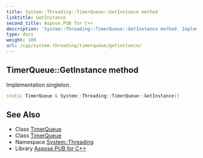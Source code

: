 ```yaml
---
title: System::Threading::TimerQueue::GetInstance method
linktitle: GetInstance
second_title: Aspose.PUB for C++
description: 'System::Threading::TimerQueue::GetInstance method. Implementation singleton in C++.'
type: docs
weight: 100
url: /cpp/system.threading/timerqueue/getinstance/
---
```

## TimerQueue::GetInstance method


Implementation singleton.

```cpp
static TimerQueue & System::Threading::TimerQueue::GetInstance()
```

## See Also

* Class [TimerQueue](../)
* Class [TimerQueue](../)
* Namespace [System::Threading](../../)
* Library [Aspose.PUB for C++](../../../)
